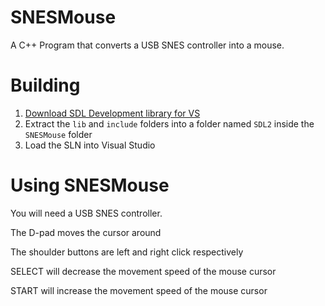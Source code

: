 # SNESMouse
A C++ Program that converts a USB SNES controller into a mouse.

# Building 

1) [Download SDL Development library for VS](https://www.libsdl.org/download-2.0.php)
2) Extract the `lib` and `include` folders into a folder named `SDL2` inside the `SNESMouse` folder
3) Load the SLN into Visual Studio

# Using SNESMouse

You will need a USB SNES controller.

The D-pad moves the cursor around

The shoulder buttons are left and right click respectively

SELECT will decrease the movement speed of the mouse cursor

START will increase the movement speed of the mouse cursor
